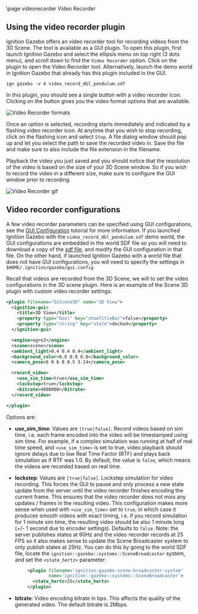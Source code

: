 \page videorecorder Video Recorder

## Using the video recorder plugin

Ignition Gazebo offers an video recorder tool for recording videos from the 3D
Scene. The tool is available as a GUI plugin. To open this plugin, first launch
Ignition Gazebo and select the ellipsis menu on top right (3 dots menu), and
scroll down to find the `Video Recorder` option. Click on the plugin to open
the Video Recorder tool. Alternatively, launch the demo world in Ignition Gazebo
that already has this plugin included in the GUI.

```
ign gazebo -v 4 video_record_dbl_pendulum.sdf
```

In this plugin, you should see a single button with a video recorder icon.
Clicking on the button gives you the video format options that are available.

![Video Recorder formats](https://github.com/ignitionrobotics/ign-gazebo/raw/7dccc0a08f9e926b9460c7662d49dbb0ce24ea61/tutorials/files/video_recorder/video_recorder.png)

Once an option is selected, recording starts immediately and indicated by
a flashing video recorder icon. At anytime that you wish to stop recording,
click on the flashing icon and select `Stop`. A file dialog window should pop up
and let you select the path to save the recorded video in. Save the file and
make sure to also include the file extension in the filename.

Playback the video you just saved and you should notice that the resolution
of the video is based on the size of your 3D Scene window. So if you wish
to record the video in a different size, make sure to configure the GUI
window prior to recording.

![Video Recorder gif](https://github.com/ignitionrobotics/ign-gazebo/raw/d19f507ca7f08d3b060665d5b180a7e9cbe2dde2/tutorials/files/video_recorder/video_recorder.gif)


## Video recorder configurations

A few video recorder parameters can be specified using GUI configurations, see
the [GUI Configuration](gui_config.html) tutorial for more information.
If you launched Ignition Gazebo with the
`video_record_dbl_pendulum.sdf` demo world, the GUI configurations are embedded
in the world SDF file so you will need to download a copy of the
[sdf file](https://raw.githubusercontent.com/ignitionrobotics/ign-gazebo/ign-gazebo3/examples/worlds/video_record_dbl_pendulum.sdf).
and modify the GUI configuration in that file. On the other hand, if launched
Ignition Gazebo with a world file that does not have GUI configurations, you
will need to specify the settings in `$HOME/.ignition/gazebo/gui.config`

Recall that videos are recorded from the 3D Scene, we will to set the video
configurations in the 3D scene plugin. Here is an example of the
Scene 3D plugin with custom video recorder settings:

```xml
<plugin filename="GzScene3D" name="3D View">
  <ignition-gui>
    <title>3D View</title>
    <property type="bool" key="showTitleBar">false</property>
    <property type="string" key="state">docked</property>
  </ignition-gui>

  <engine>ogre2</engine>
  <scene>scene</scene>
  <ambient_light>0.4 0.4 0.4</ambient_light>
  <background_color>0.8 0.8 0.8</background_color>
  <camera_pose>6 0 6 0 0.5 3.14</camera_pose>

  <record_video>
    <use_sim_time>true</use_sim_time>
    <lockstep>true</lockstep>
    <bitrate>4000000</bitrate>
  </record_video>

</plugin>
```

Options are:

* **use_sim_time**: Values are `[true|false]`. Record videos based on sim time,
i.e. each frame encoded into the video will be timestamped using sim time.
For example, if a complex simulation was running at half of real time speed, and
`<use_sim_time>` is set to true, video playback should ignore delays due
to low Real Time Factor (RTF) and plays back simulation as if RTF was 1.0.
By default, the value is `false`, which means the videos are recorded based
on real time.

* **lockstep**: Values are `[true|false]`. Lockstep simulation for video
recording. This forces the GUI to pause and only process a new state update
from the server until the video recorder finishes encoding the current frame.
This ensures that the video recorder does not miss any updates / frames in the
resulting video. This configuration makes more sense when used with
`<use_sim_time>` set to `true`, in which case it produces smooth videos
with exact timing, i.e. if you record simulation for 1 minute sim time,
the resulting video should be also 1 minute long (+/- 1 second due to encoder
settings). Defaults to `false`. Note: the server publishes states at 60Hz
and the video recorder records at 25 FPS so it also makes sense to update the
Scene Broadcaster system to only publish states at 25Hz. You can do this by
going to the world SDF file, locate the
`ignition::gazebo::systems::SceneBroadcaster` system, and set the
`<state_hertz>` parameter:

```xml
        <plugin filename='ignition-gazebo-scene-broadcaster-system'
                name='ignition::gazebo::systems::SceneBroadcaster'>
          <state_hertz>25</state_hertz>
        </plugin>
```

* **bitrate**: Video encoding bitrate in bps. This affects the quality of the
generated video. The default bitrate is 2Mbps.

